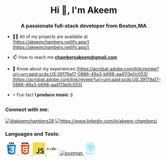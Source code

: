 <h1 align="center">Hi 👋,  I'm Akeem</h1>
<h3 align="center">A passionate full-stack developer from Boston,MA</h3>

- 👨‍💻 All of my projects are available at [https://akeemchambers.netlify.app/](https://akeemchambers.netlify.app/)

- 📫 How to reach me **chambersakeem@gmail.com**

- 📄 Know about my experiences [https://acrobat.adobe.com/link/review?uri=urn:aaid:scds:US:39179a17-0886-49a3-b698-aa4113e0c053](https://acrobat.adobe.com/link/review?uri=urn:aaid:scds:US:39179a17-0886-49a3-b698-aa4113e0c053)

- ⚡ Fun fact **I produce music :)**

<h3 align="left">Connect with me:</h3>
<p align="left">
<a href="https://twitter.com/@akeemchambers28" target="blank"><img align="center" src="https://raw.githubusercontent.com/rahuldkjain/github-profile-readme-generator/master/src/images/icons/Social/twitter.svg" alt="@akeemchambers28" height="30" width="40" /></a>
<a href="https://linkedin.com/in/https://www.linkedin.com/in/akeem-chambers/" target="blank"><img align="center" src="https://raw.githubusercontent.com/rahuldkjain/github-profile-readme-generator/master/src/images/icons/Social/linked-in-alt.svg" alt="https://www.linkedin.com/in/akeem-chambers/" height="30" width="40" /></a>
</p>

<h3 align="left">Languages and Tools:</h3>
<p align="left"> <a href="https://www.w3schools.com/css/" target="_blank" rel="noreferrer"> <img src="https://raw.githubusercontent.com/devicons/devicon/master/icons/css3/css3-original-wordmark.svg" alt="css3" width="40" height="40"/> </a> <a href="https://www.w3.org/html/" target="_blank" rel="noreferrer"> <img src="https://raw.githubusercontent.com/devicons/devicon/master/icons/html5/html5-original-wordmark.svg" alt="html5" width="40" height="40"/> </a> <a href="https://developer.mozilla.org/en-US/docs/Web/JavaScript" target="_blank" rel="noreferrer"> <img src="https://raw.githubusercontent.com/devicons/devicon/master/icons/javascript/javascript-original.svg" alt="javascript" width="40" height="40"/> </a> <a href="https://nodejs.org" target="_blank" rel="noreferrer"> <img src="https://raw.githubusercontent.com/devicons/devicon/master/icons/nodejs/nodejs-original-wordmark.svg" alt="nodejs" width="40" height="40"/> </a> <a href="https://postman.com" target="_blank" rel="noreferrer"> <img src="https://www.vectorlogo.zone/logos/getpostman/getpostman-icon.svg" alt="postman" width="40" height="40"/> </a> <a href="https://reactjs.org/" target="_blank" rel="noreferrer"> <img src="https://raw.githubusercontent.com/devicons/devicon/master/icons/react/react-original-wordmark.svg" alt="react" width="40" height="40"/> </a> </p>

